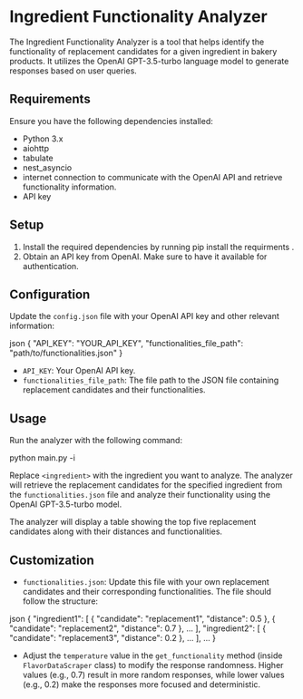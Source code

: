 # Ingredient Functionality Analyzer

The Ingredient Functionality Analyzer is a tool that helps identify the functionality of replacement candidates for a given ingredient in bakery products. It utilizes the OpenAI GPT-3.5-turbo language model to generate responses based on user queries.
## Requirements
Ensure you have the following dependencies installed:

- Python 3.x
- aiohttp
- tabulate
- nest_asyncio
- internet connection to communicate with the OpenAI API and retrieve functionality information.
- API key
## Setup

1. Install the required dependencies by running pip install the requirments .
2. Obtain an API key from OpenAI. Make sure to have it available for authentication.

## Configuration

Update the `config.json` file with your OpenAI API key and other relevant information:

json
{
    "API_KEY": "YOUR_API_KEY",
    "functionalities_file_path": "path/to/functionalities.json"
}


- `API_KEY`: Your OpenAI API key.
- `functionalities_file_path`: The file path to the JSON file containing replacement candidates and their functionalities.

## Usage

Run the analyzer with the following command:

python main.py -i <ingredient>


Replace `<ingredient>` with the ingredient you want to analyze. The analyzer will retrieve the replacement candidates for the specified ingredient from the `functionalities.json` file and analyze their functionality using the OpenAI GPT-3.5-turbo model.

The analyzer will display a table showing the top five replacement candidates along with their distances and functionalities.

## Customization

- `functionalities.json`: Update this file with your own replacement candidates and their corresponding functionalities. The file should follow the structure:

json
{
    "ingredient1": [
        {
            "candidate": "replacement1",
            "distance": 0.5
        },
        {
            "candidate": "replacement2",
            "distance": 0.7
        },
        ...
    ],
    "ingredient2": [
        {
            "candidate": "replacement3",
            "distance": 0.2
        },
        ...
    ],
    ...
}


- Adjust the `temperature` value in the `get_functionality` method (inside `FlavorDataScraper` class) to modify the response randomness. Higher values (e.g., 0.7) result in more random responses, while lower values (e.g., 0.2) make the responses more focused and deterministic.



